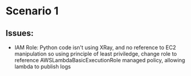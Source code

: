 # Scenario 1

## Issues:
* IAM Role: Python code isn't using XRay, and no reference to EC2 manipulation so using principle of least priviledge, change role to reference AWSLambdaBasicExecutionRole managed policy, allowing lambda to publish logs